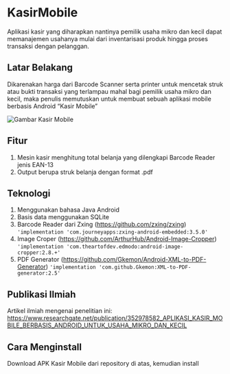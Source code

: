 # KasirMobile
Aplikasi kasir yang diharapkan nantinya pemilik usaha mikro dan kecil dapat memanajemen usahanya mulai dari inventarisasi produk hingga proses transaksi dengan pelanggan.

## Latar Belakang
Dikarenakan harga dari Barcode Scanner serta printer untuk mencetak struk atau bukti transaksi yang terlampau mahal bagi pemilik usaha mikro dan kecil, maka penulis memutuskan untuk membuat sebuah aplikasi mobile berbasis Android “Kasir Mobile”

![Gambar Kasir Mobile](https://user-images.githubusercontent.com/80617774/132947974-057b2835-67b1-49b6-9014-57037569a159.jpg)

## Fitur
1. Mesin kasir menghitung total belanja yang dilengkapi Barcode Reader jenis EAN-13
2. Output berupa struk belanja dengan format .pdf

## Teknologi
1. Menggunakan bahasa Java Android
2. Basis data menggunakan SQLite
3. Barcode Reader dari Zxing (https://github.com/zxing/zxing)
   `'implementation 'com.journeyapps:zxing-android-embedded:3.5.0'`
4. Image Croper (https://github.com/ArthurHub/Android-Image-Cropper)
   `'implementation 'com.theartofdev.edmodo:android-image-cropper:2.8.+'`
5. PDF Generator (https://github.com/Gkemon/Android-XML-to-PDF-Generator)
    `'implementation 'com.github.Gkemon:XML-to-PDF-generator:2.5'`

## Publikasi Ilmiah
Artikel ilmiah mengenai penelitian ini:
https://www.researchgate.net/publication/352978582_APLIKASI_KASIR_MOBILE_BERBASIS_ANDROID_UNTUK_USAHA_MIKRO_DAN_KECIL

## Cara Menginstall
Download APK Kasir Mobile dari repository di atas, kemudian install
